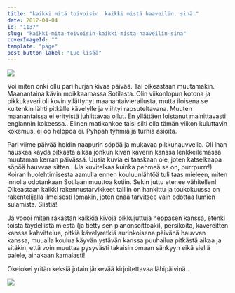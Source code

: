 ```yaml
---
title: "kaikki mitä toivoisin. kaikki mistä haaveilin. sinä."
date: 2012-04-04
id: "1137"
slug: "kaikki-mita-toivoisin-kaikki-mista-haaveilin-sina"
coverImageId: ""
template: "page"
post_button_label: "Lue lisää"
---
```


[![](/images/melli2.jpg)](http://2.bp.blogspot.com/-aIRq2b4qtc4/T3x0gyap37I/AAAAAAAAAgw/l9GvcVq8f4Y/s1600/melli2.jpg)

Voi miten onki ollu pari hurjan kivaa päivää. Tai oikeastaan muutamakin. Maanantaina kävin moikkaamassa Sotilasta. Olin viikonlopun kotona ja pikkukaveri oli kovin yllättynyt maanantaivierailusta, mutta iloisena se kuitenkin lähti pitkälle kävelylle ja viihtyi rapsuteltavana. Muuten maanantaissa ei erityistä juhlittavaa ollut. En yllättäen loistanut mainittavasti englannin kokeessa.. Elinen matikankoe taisi silti olla tämän viikon kuluttavin kokemus, ei oo helppoa ei. Pyhpah tyhmiä ja turhia asioita.

Pari viime päivää hoidin naapurin söpöä ja mukavaa pikkuhauvvelia. Oli ihan hauskaa käydä pitkästä aikaa jonkun kivan kaverin kanssa lenkkeilemässä muutaman kerran päivässä. Uusia kuvia ei taaskaan ole, joten katselkaapa söpöä hauvvaa sitten.. (Ja kuvitelkaa kuinka pehmeä se on, purrpurrr!) Koiran huolehtimisesta aamulla ennen kouluunlähtöä tuli taas mieleen, miten innolla odotankaan Sotilaan muuttoa kotiin. Sekin juttu etenee vähitellen! Oikeastaan kaikki rakennustarvikkeet talliin on hankittu ja toukokuussa on rakentelijalla ilmeisesti lomakin, joten enää tarvitsee vain odottaa lumien sulamista. Siistiä!

Ja voooi miten rakastan kaikkia kivoja pikkujuttuja heppasen kanssa, etenki toista täydellistä miestä (ja tietty sen pianonsoittoaki), persikoita, kavereitten kanssa kahvittelua, pitkiä kävelyretkiä aurinkoisena päivänä hauvvan kanssa, muualla koulua käyvän ystävän kanssa puuhailua pitkästä aikaa ja sitäkin, että voin muuttaa pysyvästi takaisin omaan sänkyyn eikä siellä palele, ainakaan kamalasti!

Okeiokei yritän keksiä jotain järkevää kirjoitettavaa lähipäivinä..

[![](/images/11.jpg)](http://2.bp.blogspot.com/-_md45XlH5Dg/T3x0iorS5AI/AAAAAAAAAg4/p7N0G4cd9js/s1600/11.jpg)
